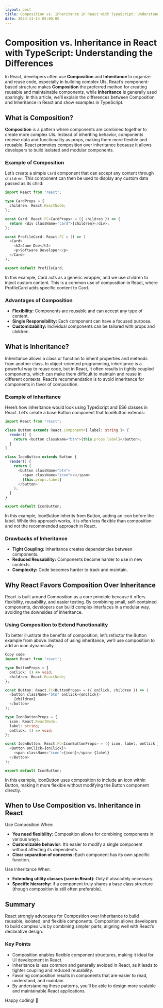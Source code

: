 ```yaml
---
layout: post
title: Composition vs. Inheritance in React with TypeScript: Understanding the Differences
date: 2024-11-14 09:00:00
---
```

# Composition vs. Inheritance in React with TypeScript: Understanding the Differences

In React, developers often use **Composition** and **Inheritance** to organize and reuse code, especially in building complex UIs. React’s component-based structure makes **Composition** the preferred method for creating reusable and maintainable components, while **Inheritance** is generally used sparingly. In this article, we’ll explain the differences between Composition and Inheritance in React and show examples in TypeScript.

## What is Composition?

**Composition** is a pattern where components are combined together to create more complex UIs. Instead of inheriting behavior, components receive data and functionality as props, making them more flexible and reusable. React promotes composition over inheritance because it allows developers to build isolated and modular components.

### Example of Composition

Let’s create a simple `Card` component that can accept any content through `children`. This component can then be used to display any custom data passed as its child:

```typescript
import React from 'react';

type CardProps = {
  children: React.ReactNode;
};

const Card: React.FC<CardProps> = ({ children }) => {
  return <div className="card">{children}</div>;
};

const ProfileCard: React.FC = () => (
  <Card>
    <h2>Jane Doe</h2>
    <p>Software Developer</p>
  </Card>
);

export default ProfileCard;
```

In this example, Card acts as a generic wrapper, and we use children to inject custom content. This is a common use of composition in React, where ProfileCard adds specific content to Card.

### Advantages of Composition

- **Flexibility:** Components are reusable and can accept any type of content.
- **Single Responsibility:** Each component can have a focused purpose.
- **Customizability:** Individual components can be tailored with props and children.

## What is Inheritance?

Inheritance allows a class or function to inherit properties and methods from another class. In object-oriented programming, inheritance is a powerful way to reuse code, but in React, it often results in tightly coupled components, which can make them difficult to maintain and reuse in different contexts. React’s recommendation is to avoid inheritance for components in favor of composition.

### Example of Inheritance

Here’s how inheritance would look using TypeScript and ES6 classes in React. Let’s create a base Button component that IconButton extends:

```typescript
import React from 'react';

class Button extends React.Component<{ label: string }> {
  render() {
    return <button className="btn">{this.props.label}</button>;
  }
}

class IconButton extends Button {
  render() {
    return (
      <button className="btn">
        <span className="icon">⭐</span>
        {this.props.label}
      </button>
    );
  }
}

export default IconButton;
```

In this example, IconButton inherits from Button, adding an icon before the label. While this approach works, it is often less flexible than composition and not the recommended approach in React.

### Drawbacks of Inheritance

- **Tight Coupling:** Inheritance creates dependencies between components.
- **Reduced Reusability:** Components become harder to use in new contexts.
- **Complexity:** Code becomes harder to track and maintain.

## Why React Favors Composition Over Inheritance

React is built around Composition as a core principle because it offers flexibility, reusability, and easier testing. By combining small, self-contained components, developers can build complex interfaces in a modular way, avoiding the downsides of inheritance.

### Using Composition to Extend Functionality

To better illustrate the benefits of composition, let’s refactor the Button example from above. Instead of using inheritance, we’ll use composition to add an icon dynamically.

```typescript
Copy code
import React from 'react';

type ButtonProps = {
  onClick: () => void;
  children: React.ReactNode;
};

const Button: React.FC<ButtonProps> = ({ onClick, children }) => (
  <button className="btn" onClick={onClick}>
    {children}
  </button>
);

type IconButtonProps = {
  icon: React.ReactNode;
  label: string;
  onClick: () => void;
};

const IconButton: React.FC<IconButtonProps> = ({ icon, label, onClick }) => (
  <Button onClick={onClick}>
    <span className="icon">{icon}</span> {label}
  </Button>
);

export default IconButton;
```

In this example, IconButton uses composition to include an icon within Button, making it more flexible without modifying the Button component directly.

## When to Use Composition vs. Inheritance in React

Use Composition When:

- **You need flexibility:** Composition allows for combining components in various ways.
- **Customizable behavior:** It’s easier to modify a single component without affecting its dependents.
- **Clear separation of concerns:** Each component has its own specific function.

Use Inheritance When:
- **Extending utility classes (rare in React):** Only if absolutely necessary.
- **Specific hierarchy:** If a component truly shares a base class structure (though composition is still often preferable).

## Summary

React strongly advocates for Composition over Inheritance to build reusable, isolated, and flexible components. Composition allows developers to build complex UIs by combining simpler parts, aligning well with React’s declarative design.

### Key Points

- Composition enables flexible component structures, making it ideal for UI development in React.
- Inheritance is less common and generally avoided in React, as it leads to tighter coupling and reduced reusability.
- Favoring composition results in components that are easier to read, understand, and maintain.
- By understanding these patterns, you’ll be able to design more scalable and maintainable React applications.

Happy coding! 🎉

